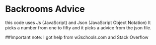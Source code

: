 # Backrooms Advice
this code uses Js (JavaScript) and Json (JavaScript Object Notation)
It picks a number from one to fifty and it picks a advice from the json file.


##Important note:
I got help from 
w3schools.com
and 
Stack Overflow
